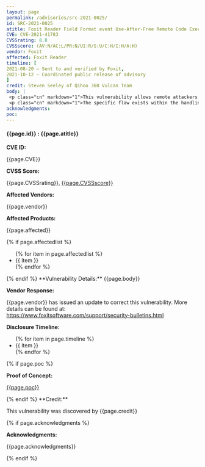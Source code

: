 ```yaml
---
layout: page
permalink: /advisories/src-2021-0025/
id: SRC-2021-0025
atitle: Foxit Reader Field Format event Use-After-Free Remote Code Execution Vulnerability
CVE: CVE-2021-41783
CVSSrating: 8.8
CVSSscore: (AV:N/AC:L/PR:N/UI:R/S:U/C:H/I:H/A:H)
vendor: Foxit
affected: Foxit Reader
timeline: [
2021-08-20 – Sent to and verified by Foxit,
2021-10-12 – Coordinated public release of advisory
]
credit: Steven Seeley of Qihoo 360 Vulcan Team
body: |
 <p class="cn" markdown="1">This vulnerability allows remote attackers to execute arbitrary code on affected installations of Foxit PDF Reader. User interaction is required to exploit this vulnerability in that the target must visit a malicious page or open a malicious file.</p>
 <p class="cn" markdown="1">The specific flaw exists within the handling of Field objects. The issue results from the lack of validating the existence of an object prior to performing operations on the object. An attacker can leverage this vulnerability to execute code in the context of the current process.</p>
acknowledgments:
poc:
---
```


<h4><b>{{page.id}} : {{page.atitle}}</b></h4>

**CVE ID:**
<p class="cn">{{page.CVE}}</p>

**CVSS Score:**
<p class="cn">{{page.CVSSrating}}, <a href="https://nvd.nist.gov/vuln-metrics/cvss/v3-calculator?vector={{page.CVSSscore}}">{{page.CVSSscore}}</a></p>

**Affected Vendors:**
<p class="cn">{{page.vendor}}</p>

**Affected Products:**
<p class="cn">{{page.affected}}</p>
{% if page.affectedlist %}
<ul class="cn">
{% for item in page.affectedlist %}
  <li>{{ item }}</li>
{% endfor %}
</ul>
{% endif %}
**Vulnerability Details:**
{{page.body}}

**Vendor Response:**

<p class="cn">{{page.vendor}} has issued an update to correct this vulnerability. More details can be found at: <br />
<a href="https://www.foxitsoftware.com/support/security-bulletins.html">https://www.foxitsoftware.com/support/security-bulletins.html</a></p>

**Disclosure Timeline:**
<ul class="cn">
{% for item in page.timeline %}
  <li>{{ item }}</li>
{% endfor %}
</ul>
{% if page.poc %}

**Proof of Concept:**
<p class="cn"><a href="{{page.poc}}">{{page.poc}}</a></p>
{% endif %}
**Credit:**
<p class="cn">This vulnerability was discovered by {{page.credit}}</p>
{% if page.acknowledgments %}

**Acknowledgments:**
<p class="cn">{{page.acknowledgments}}</p>
{% endif %}